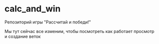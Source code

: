 # calc_and_win
Репозиторий игры "Рассчитай и победи!"

Мы тут сейчас все изменим, чтобы посмотреть как работает просмотр и создание веток